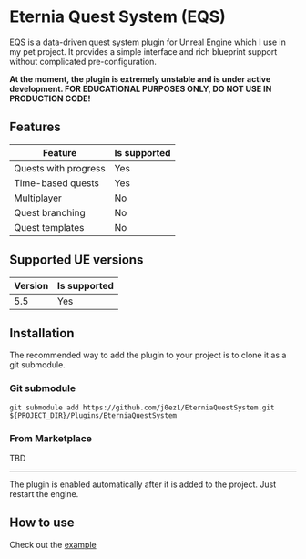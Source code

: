 # Eternia Quest System (EQS)

EQS is a data-driven quest system plugin for Unreal Engine which I use in my pet project. It provides a simple interface and rich blueprint support without complicated
pre-configuration.

**At the moment, the plugin is extremely unstable and is under active development. FOR EDUCATIONAL PURPOSES ONLY, DO NOT USE IN PRODUCTION CODE!**

## Features

| Feature              | Is supported |
|----------------------|--------------|
| Quests with progress | Yes          |
| Time-based quests    | Yes          |
| Multiplayer          | No           |
| Quest branching      | No           |
| Quest templates      | No           |

## Supported UE versions

| Version | Is supported |
|---------|--------------|
| 5.5     | Yes          |

## Installation

The recommended way to add the plugin to your project is to clone it as a git submodule.

### Git submodule

```
git submodule add https://github.com/j0ez1/EterniaQuestSystem.git ${PROJECT_DIR}/Plugins/EterniaQuestSystem
```

### From Marketplace

TBD

---
The plugin is enabled automatically after it is added to the project. Just restart the engine.

## How to use

Check out the [example](https://github.com/j0ez1/EterniaQuestSystem/wiki)
